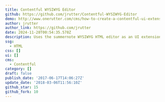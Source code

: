 ```yaml
---
title: Contentful WYSIWYG Editor
github: https://github.com/jrutter/Contentful-WYSIWYG-Editor
demo: http://www.onerutter.com/cms/how-to-create-a-contentful-ui-extension.html
author: jrutter
author_link: https://github.com/jrutter
date: 2024-11-28T00:54:35.578Z
description: Uses the summernote WYSIWYG HTML editor as an UI extension for contentful.
ssg:
  - HTML
css: []
ui: []
cms:
  - Contentful
category: []
draft: false
publish_date: '2017-06-17T14:06:27Z'
update_date: '2018-03-06T11:56:10Z'
github_star: 15
github_fork: 10
---
```

